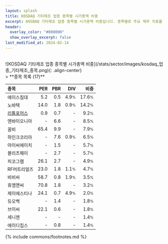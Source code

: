```yaml
---
layout: splash
title: KOSDAQ 기타제조 업종 종목별 시가총액 비중
excerpt: KOSDAQ 기타제조 업종 종목별 시가총액 비중입니다. 종목별로 주요 재무 지표를 함께 표시합니다.
header:
  overlay_color: "#800000"
  show_overlay_excerpt: false
last_modified_at: 2024-02-14
---
```

<br>
![KOSDAQ 기타제조 업종 종목별 시가총액 비중](/stats/sector/images/kosdaq_업종_기타제조_종목.png){: .align-center}
<br>
> **종목 목록 (17)**<a id="list"></a>

| **종목** | **PER** | **PBR** | **DIV** | **비중** |
| :------- | ------: | ------: | ------: | -------: |
| 에이스침대 | 5.2 | 0.5 | 4.9<small>%</small> | 17.6<small>%</small> |
| 노바텍 | 14.0 | 1.8 | 0.9<small>%</small> | 14.2<small>%</small> |
| [리튬포어스](/073570/) | 0.9 | 0.7 | - | 9.2<small>%</small> |
| 엔바이오니아 | - | 6.6 | - | 8.5<small>%</small> |
| 꿈비 | 65.4 | 9.9 | - | 7.9<small>%</small> |
| 하인크코리아 | - | 7.6 | 0.9<small>%</small> | 6.5<small>%</small> |
| 아이씨에이치 | - | 1.5 | - | 5.7<small>%</small> |
| 블리츠웨이 | - | 2.7 | - | 5.7<small>%</small> |
| 피코그램 | 26.1 | 2.7 | - | 4.9<small>%</small> |
| RF머트리얼즈 | 23.0 | 1.8 | 1.1<small>%</small> | 4.7<small>%</small> |
| 비비씨 | 58.7 | 0.8 | 1.9<small>%</small> | 3.5<small>%</small> |
| 휴엠앤씨 | 70.8 | 1.8 | - | 3.2<small>%</small> |
| 제이에스티나 | 24.1 | 0.7 | 4.9<small>%</small> | 2.0<small>%</small> |
| 듀오백 | - | 1.4 | - | 1.8<small>%</small> |
| 브이씨 | 22.1 | 0.6 | - | 1.8<small>%</small> |
| 세니젠 | - | - | - | 1.4<small>%</small> |
| 에이디칩스 | - | 0.8 | - | 1.4<small>%</small> |

{% include commons/footnotes.md %}